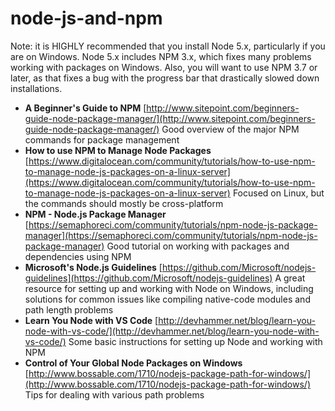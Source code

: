 # node-js-and-npm

Note: it is HIGHLY recommended that you install Node 5.x, particularly if you are on Windows. Node 5.x includes NPM 3.x, which fixes many problems working with packages on Windows. Also, you will want to use NPM 3.7 or later, as that fixes a bug with the progress bar that drastically slowed down installations.

* **A Beginner's Guide to NPM** [http://www.sitepoint.com/beginners-guide-node-package-manager/](http://www.sitepoint.com/beginners-guide-node-package-manager/) Good overview of the major NPM commands for package management
* **How to use NPM to Manage Node Packages** [https://www.digitalocean.com/community/tutorials/how-to-use-npm-to-manage-node-js-packages-on-a-linux-server](https://www.digitalocean.com/community/tutorials/how-to-use-npm-to-manage-node-js-packages-on-a-linux-server) Focused on Linux, but the commands should mostly be cross-platform
* **NPM - Node.js Package Manager** [https://semaphoreci.com/community/tutorials/npm-node-js-package-manager](https://semaphoreci.com/community/tutorials/npm-node-js-package-manager) Good tutorial on working with packages and dependencies using NPM
* **Microsoft's Node.js Guidelines** [https://github.com/Microsoft/nodejs-guidelines](https://github.com/Microsoft/nodejs-guidelines) A great resource for setting up and working with Node on Windows, including solutions for common issues like compiling native-code modules and path length problems
* **Learn You Node with VS Code** [http://devhammer.net/blog/learn-you-node-with-vs-code/](http://devhammer.net/blog/learn-you-node-with-vs-code/) Some basic instructions for setting up Node and working with NPM
* **Control of Your Global Node Packages on Windows** [http://www.bossable.com/1710/nodejs-package-path-for-windows/](http://www.bossable.com/1710/nodejs-package-path-for-windows/) Tips for dealing with various path problems

